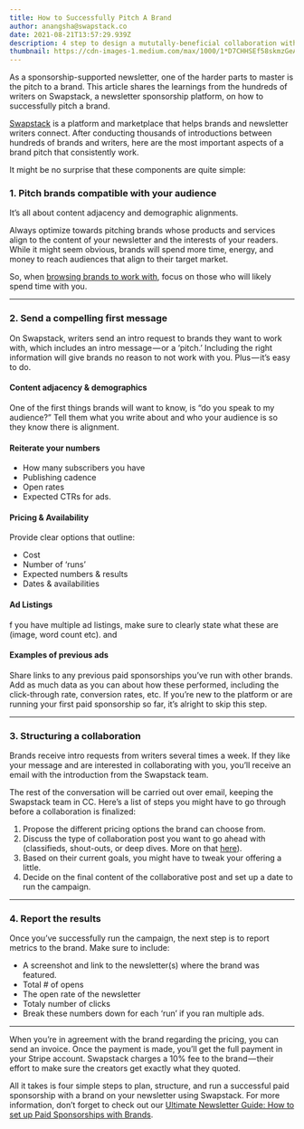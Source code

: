 ```yaml
---
title: How to Successfully Pitch A Brand
author: anangsha@swapstack.co
date: 2021-08-21T13:57:29.939Z
description: 4 step to design a mututally-beneficial collaboration with your dream brand.
thumbnail: https://cdn-images-1.medium.com/max/1000/1*D7CHHSEf58skmzGeAxxIYg.jpeg
---
```

As a sponsorship-supported newsletter, one of the harder parts to master is the pitch to a brand. This article shares the learnings from the hundreds of writers on Swapstack, a newsletter sponsorship platform, on how to successfully pitch a brand.

[Swapstack](swapstack.co) is a platform and marketplace that helps brands and newsletter writers connect. After conducting thousands of introductions between hundreds of brands and writers, here are the most important aspects of a brand pitch that consistently work.

It might be no surprise that these components are quite simple:

### 1. Pitch brands compatible with your audience

It’s all about content adjacency and demographic alignments.

Always optimize towards pitching brands whose products and services align to the content of your newsletter and the interests of your readers. While it might seem obvious, brands will spend more time, energy, and money to reach audiences that align to their target market.

So, when [browsing brands to work with](https://app.swapstack.co/brand-gallery), focus on those who will likely spend time with you.

- - -

### 2. Send a compelling first message

On Swapstack, writers send an intro request to brands they want to work with, which includes an intro message — or a ‘pitch.’ Including the right information will give brands no reason to not work with you. Plus — it’s easy to do.

#### **Content adjacency & demographics**

One of the first things brands will want to know, is “do you speak to my audience?” Tell them what you write about and who your audience is so they know there is alignment.

#### **Reiterate your numbers**

* How many subscribers you have
* Publishing cadence
* Open rates
* Expected CTRs for ads.

#### **Pricing & Availability**

Provide clear options that outline:

* Cost
* Number of ‘runs’
* Expected numbers & results
* Dates & availabilities

#### **Ad Listings**

f you have multiple ad listings, make sure to clearly state what these are (image, word count etc). and

#### **Examples of previous ads**

Share links to any previous paid sponsorships you’ve run with other brands. Add as much data as you can about how these performed, including the click-through rate, conversion rates, etc. If you’re new to the platform or are running your first paid sponsorship so far, it’s alright to skip this step.

- - -

### 3. Structuring a collaboration

Brands receive intro requests from writers several times a week. If they like your message and are interested in collaborating with you, you’ll receive an email with the introduction from the Swapstack team.

The rest of the conversation will be carried out over email, keeping the Swapstack team in CC. Here’s a list of steps you might have to go through before a collaboration is finalized:

1. Propose the different pricing options the brand can choose from.
2. Discuss the type of collaboration post you want to go ahead with (classifieds, shout-outs, or deep dives. More on that [here](https://swapstack.co/newsletter-ad-units-101/)).
3. Based on their current goals, you might have to tweak your offering a little.
4. Decide on the final content of the collaborative post and set up a date to run the campaign.

- - -

### 4. Report the results

Once you’ve successfully run the campaign, the next step is to report metrics to the brand. Make sure to include:

* A screenshot and link to the newsletter(s) where the brand was featured.
* Total # of opens
* The open rate of the newsletter
* Totaly number of clicks
* Break these numbers down for each ‘run’ if you ran multiple ads.

- - -

When you’re in agreement with the brand regarding the pricing, you can send an invoice. Once the payment is made, you’ll get the full payment in your Stripe account. Swapstack charges a 10% fee to the brand — their effort to make sure the creators get exactly what they quoted.

All it takes is four simple steps to plan, structure, and run a successful paid sponsorship with a brand on your newsletter using Swapstack. For more information, don’t forget to check out our [Ultimate Newsletter Guide: How to set up Paid Sponsorships with Brands](https://swapstack.co/the-ultimate-newsletter-guide-how-to-set-up-paid-sponsorships-with%C2%A0brands/).